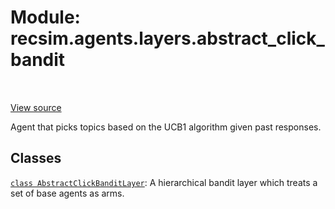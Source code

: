 <div itemscope itemtype="http://developers.google.com/ReferenceObject">
<meta itemprop="name" content="recsim.agents.layers.abstract_click_bandit" />
<meta itemprop="path" content="Stable" />
</div>

# Module: recsim.agents.layers.abstract_click_bandit


<table class="tfo-notebook-buttons tfo-api" align="left">
</table>

<a target="_blank" href="https://github.com/google-research/recsim/agents/layers/abstract_click_bandit.py">View source</a>



Agent that picks topics based on the UCB1 algorithm given past responses.

<!-- Placeholder for "Used in" -->


## Classes

[`class AbstractClickBanditLayer`](../../../recsim/agents/layers/abstract_click_bandit/AbstractClickBanditLayer.md): A hierarchical bandit layer which treats a set of base agents as arms.

